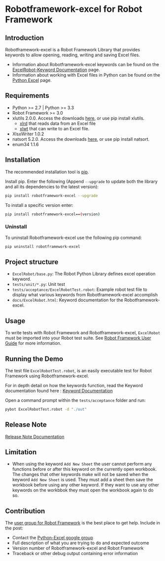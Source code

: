 # Robotframework-excel for Robot Framework

## Introduction

Robotframework-excel is a Robot Framework Library that provides keywords to allow opening, reading, writing and saving Excel files.

- Information about Robotframework-excel keywords can be found on the [ExcelRobot-Keyword Documentation](https://zero-88.github.io/robotframework-excel/docs/ExcelRobot.html) page.
- Information about working with Excel files in Python can be found on the [Python Excel](http://www.python-excel.org/) page.

## Requirements

- Python >= 2.7 | Python >= 3.3
- Robot Framework >= 3.0
- xlutils 2.0.0. Access the downloads [here](https://pypi.python.org/pypi/xlutils/1.7.1), or use pip install xlutils.
  - [xlrd](https://pypi.python.org/pypi/xlrd) that reads data from an Excel file
  - [xlwt](https://pypi.python.org/pypi/xlwt) that can write to an Excel file.
- XlsxWriter 1.0.2
- natsort 5.2.0. Access the downloads [here](https://pypi.python.org/pypi/natsort/5.2.0), or use pip install natsort.
- enum34 1.1.6

## Installation

The recommended installation tool is [pip](http://pip-installer.org).

Install pip. Enter the following (Append `--upgrade` to update both the library and all its dependencies to the latest version):

```bash
pip install robotframework-excel --upgrade
```

To install a specific version enter:

```bash
pip install robotframework-excel==(version)
```

### Uninstall

To uninstall Robotframework-excel use the following pip command:

```bash
pip uninstall robotframework-excel
```

## Project structure

- `ExcelRobot/base.py`: The Robot Python Library defines excel operation keyword.
- `tests/unit/*.py`: Unit test
- `tests/acceptance/ExcelRobotTest.robot`: Example robot test file to display what various keywords from Robotframework-excel accomplish
- `docs/ExcelRobot.html`: Keyword documentation for the Robotframework-excel.

## Usage

To write tests with Robot Framework and Robotframework-excel, `ExcelRobot` must be imported into your Robot test suite.
See [Robot Framework User Guide](http://code.google.com/p/robotframework/wiki/UserGuide) for more information.

## Running the Demo

The test file `ExcelRobotTest.robot`, is an easily executable test for Robot Framework using Robotframework-excel.

For in depth detail on how the keywords function, read the Keyword documentation found here : [Keyword Documentation](https://zero-88.github.io/robotframework-excel/docs/ExcelRobot.html)

Open a command prompt within the `tests/acceptance` folder and run:

```bash
pybot ExcelRobotTest.robot -d "./out"
```

## Release Note

[Release Note Documentation](https://zero-88.github.io/robotframework-excel/docs/release-notes.md)

## Limitation

- When using the keyword `Add New Sheet` the user cannot perform any functions before or after this keyword on the currently open workbook. The changes that other keywords make will not be saved when the keyword `Add New Sheet` is used. They must add a sheet then save the workbook before using any other keyword. If they want to use any other keywords on the workbbok they must open the workbook again to do so.

## Contribution

The [user group for Robot Framework](http://groups.google.com/group/robotframework-users) is the best place to get help. Include in the post:

- Contact the [Python-Excel google group](https://groups.google.com/forum/#!forum/python-excel)
- Full description of what you are trying to do and expected outcome
- Version number of Robotframework-excel and Robot Framework
- Traceback or other debug output containing error information